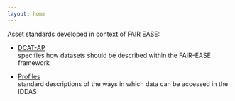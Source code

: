 ```yaml
---
layout: home
---
```


Asset standards developed in context of FAIR EASE:

- [DCAT-AP](/asset_standards/DCAT-AP/)  
    specifies how datasets should be described within the FAIR-EASE framework
    
- [Profiles](/asset_standards/profiles/)  
    standard descriptions of the ways in which data can be accessed in the IDDAS
